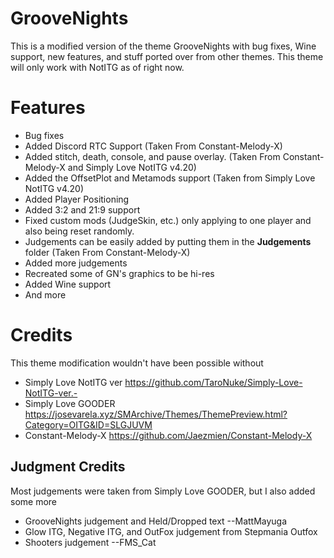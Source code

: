 GrooveNights
============
This is a modified version of the theme GrooveNights with bug fixes, Wine support, new features, and stuff ported over from other themes. This theme will only work with NotITG as of right now.
# Features
- Bug fixes
- Added Discord RTC Support (Taken From Constant-Melody-X) 
- Added stitch, death, console, and pause overlay. (Taken From Constant-Melody-X and Simply Love NotITG v4.20)   
- Added the OffsetPlot and Metamods support (Taken from Simply Love NotITG v4.20)
- Added Player Positioning
- Added 3:2 and 21:9 support
- Fixed custom mods (JudgeSkin, etc.) only applying to one player and also being reset randomly.
- Judgements can be easily added by putting them in the __Judgements__ folder (Taken From Constant-Melody-X) 
- Added more judgements
- Recreated some of GN's graphics to be hi-res
- Added Wine support
- And more
# Credits
This theme modification wouldn't have been possible without 
- Simply Love NotITG ver https://github.com/TaroNuke/Simply-Love-NotITG-ver.-
- Simply Love GOODER https://josevarela.xyz/SMArchive/Themes/ThemePreview.html?Category=OITG&ID=SLGJUVM
- Constant-Melody-X https://github.com/Jaezmien/Constant-Melody-X
## Judgment Credits
Most judgements were taken from Simply Love GOODER, but I also added some more
- GrooveNights judgement and Held/Dropped text --MattMayuga
- Glow ITG, Negative ITG, and OutFox judgement from Stepmania Outfox
- Shooters judgement --FMS_Cat

